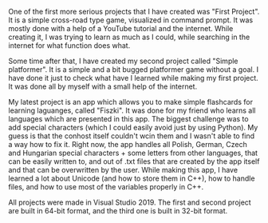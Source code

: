   One of the first more serious projects that I have created was "First Project". 
It is a simple cross-road type game, visualized in command prompt.
It was mostly done with a help of a YouTube tutorial and the internet.
While creating it, I was trying to learn as much as I could, while searching in the internet for what function does what.
  
  Some time after that, I have created my second project called "Simple platformer".
It is a simple and a bit bugged platformer game without a goal.
I have done it just to check what have I learned while making my first project.
It was done all by myself with a small help of the internet.
  
  My latest project is an app which allows you to make simple flashcards for learning laguanges, called "Fiszki".
It was done for my friend who learns all languages which are presented in this app.
The biggest challenge was to add special characters (which I could easily avoid just by using Python).
My guess is that the conhost itself couldn't wcin them and I wasn't able to find a way how to fix it. 
  Right now, the app handles all Polish, German, Czech and Hungarian special characters + some letters from other languages,
that can be easily written to, and out of .txt files that are created by the app itself and that can be overwritten by the user.
While making this app, I have learned a lot about Unicode (and how to store them in C++), how to handle files, and how
to use most of the variables properly in C++.

All projects were made in Visual Studio 2019. The first and second project are built in 64-bit format, and the third one is built in 32-bit format.

